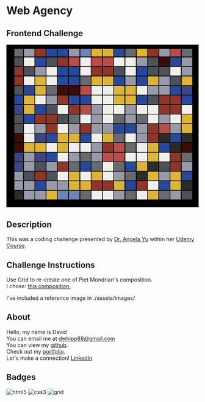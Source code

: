 # Web Agency

## Frontend Challenge

![app image](./assets/images/mondrian-project.png)

## Description

This was a coding challenge presented by [Dr. Angela Yu](https://www.udemy.com/user/4b4368a3-b5c8-4529-aa65-2056ec31f37e/) within her [Udemy Course](https://www.udemy.com/course/the-complete-web-development-bootcamp/).

## Challenge Instructions

Use Grid to re-create one of Piet Mondrian's composition.  
I chose: [this composition.](https://utopiadystopiawwi.wordpress.com/de-stijl/piet-mondrian/composition-with-grids-checkerboard-composition-with-light-colors/#jp-carousel-201)

I've included a reference image in ./assets/images/

## About

Hello, my name is David  
You can email me at [dwhipp88@gmail.com](mailto:dwhipp88@gmail.com)  
You can view my [github](https://github.com/D-Whipp).  
Check out my [portfolio](https://splendid-ganache-f82581.netlify.app/).  
Let's make a connection! [LinkedIn](https://www.linkedin.com/in/david-w-079841213/)

## Badges

![html5](https://img.shields.io/badge/html5-HyperTextMarkupLanguage-darkblue)
![css3](https://img.shields.io/badge/css3-CascadingStyleSheets-darkblue)
![grid](https://img.shields.io/badge/layout-Grid-darkblue)
